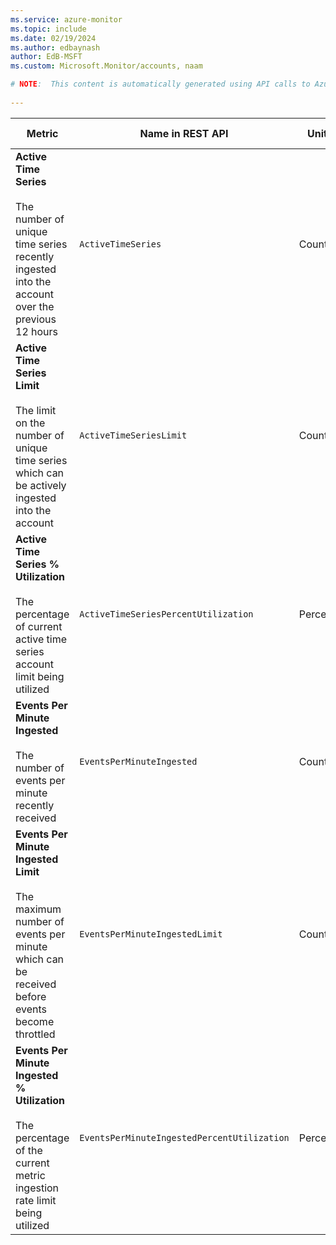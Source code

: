 ```yaml
---
ms.service: azure-monitor
ms.topic: include
ms.date: 02/19/2024
ms.author: edbaynash
author: EdB-MSFT
ms.custom: Microsoft.Monitor/accounts, naam

# NOTE:  This content is automatically generated using API calls to Azure. Any edits made on these files will be overwritten in the next run of the script. 
 
---
```



|Metric|Name in REST API|Unit|Aggregation|Dimensions|Time Grains|DS Export|
|---|---|---|---|---|---|---|
|**Active Time Series**<br><br> The number of unique time series recently ingested into the account over the previous 12 hours |`ActiveTimeSeries` |Count |Maximum |`StampColor`|PT1M |No|
|**Active Time Series Limit**<br><br>The limit on the number of unique time series which can be actively ingested into the account |`ActiveTimeSeriesLimit` |Count |Average, Maximum |`StampColor`|PT1M |No|
|**Active Time Series % Utilization**<br><br>The percentage of current active time series account limit being utilized |`ActiveTimeSeriesPercentUtilization` |Percent |Average |`StampColor`|PT1M |No|
|**Events Per Minute Ingested**<br><br>The number of events per minute recently received |`EventsPerMinuteIngested` |Count |Maximum |`StampColor`|PT1M |No|
|**Events Per Minute Ingested Limit**<br><br>The maximum number of events per minute which can be received before events become throttled |`EventsPerMinuteIngestedLimit` |Count |Average, Maximum |`StampColor`|PT1M |No|
|**Events Per Minute Ingested % Utilization**<br><br>The percentage of the current metric ingestion rate limit being utilized |`EventsPerMinuteIngestedPercentUtilization` |Percent |Average |`StampColor`|PT1M |No|